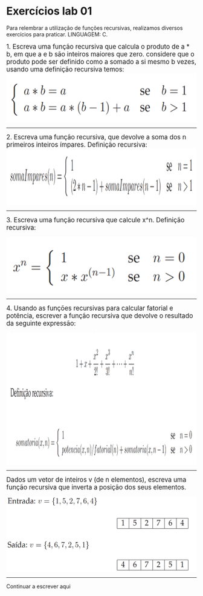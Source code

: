 # Exercícios lab 01

Para relembrar a utilização de funções recursivas, realizamos diversos exercícios para praticar. LINGUAGEM: C.

<div>
    <big>1. Escreva uma função recursiva que calcula o produto de a * b, em que a e b são inteiros maiores que zero. considere que  o     produto pode ser definido como a somado a si mesmo b vezes, usando uma definição recursiva temos:</big>

<img align="center" alt="exercicio1" height="130" width="550" src="./imgs/exercicio1.png" />

----------
</div>

<div>
    <big>2. Escreva uma função recursiva, que devolve a soma dos n primeiros inteiros ímpares. Definição recursiva:</big>

<img align="center" alt="exercicio2" height="150" width="1100" src="./imgs/exercicio2.png" />

----------
</div>

<div>

<big>3. Escreva uma função recursiva que calcule x^n. Definição recursiva:</big>

<img align="center" alt="exercicio3" height="150" width="550" src="./imgs/exercicio3.png" />

----------
</div>

<div>

<big>4. Usando as funções recursivas para calcular fatorial e potência, escrever a função recursiva que devolve o resultado da seguinte expressão:</big>

<img align="center" alt="exercicio4" height="350" width="1200" src="./imgs/exercicio4.png" />

----------
</div>

<div>

<big>Dados um vetor de inteiros v (de n elementos), escreva uma função recursiva que inverta a posição dos seus elementos.</big>

<img align="center" alt="exercicio5" height="200" width="550" src="./imgs/exercicio5.png" />

----------
</div>

<div> Continuar a escrever aqui </div>